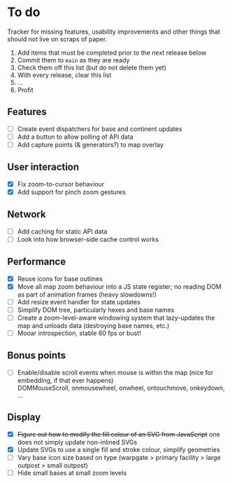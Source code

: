 # To do

Tracker for missing features, usability improvements and other things that should not live on scraps of paper.

1. Add items that must be completed prior to the next release below
2. Commit them to `main` as they are ready
3. Check them off this list (but do not delete them yet)
4. With every release, clear this list
5. ...
6. Profit

## Features

- [ ] Create event dispatchers for base and continent updates
- [ ] Add a button to allow polling of API data
- [ ] Add capture points (& generators?) to map overlay

## User interaction

- [x] Fix zoom-to-cursor behaviour
- [x] Add support for pinch zoom gestures

## Network

- [ ] Add caching for static API data
- [ ] Look into how browser-side cache control works

## Performance

- [x] Reuse icons for base outlines
- [x] Move all map zoom behaviour into a JS state register; no reading DOM as part of animation frames (heavy slowdowns!)
- [ ] Add resize event handler for state updates
- [ ] Simplify DOM tree, particularly hexes and base names
- [ ] Create a zoom-level-aware windowing system that lazy-updates the map and unloads data (destroying base names, etc.)
- [ ] Mooar introspection, stable 60 fps or bust!

## Bonus points

- [ ] Enable/disable scroll events when mouse is within the map (nice for embedding, if that ever happens)  
  DOMMouseScroll, onmousewheel, onwheel, ontouchmove, onkeydown, ...

## Display

- [x] ~~Figure out how to modify the fill colour of an SVG from JavaScript~~ one does not simply update non-inlined SVGs
- [x] Update SVGs to use a single fill and stroke colour, simplify geometries
- [ ] Vary base icon size based on type (warpgate > primary facility > large outpost > small outpost)
- [ ] Hide small bases at small zoom levels
